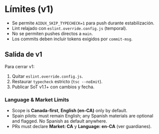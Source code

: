 # Límites (v1)

- Se permite `AIDUX_SKIP_TYPECHECK=1` para push durante estabilización.
- Lint relajado con `eslint.override.config.js` (temporal).
- No se permiten pushes directos a `main`.
- Los commits deben incluir tokens exigidos por `commit-msg`.

## Salida de v1
Para cerrar v1:
1) Quitar `eslint.override.config.js`.
2) Restaurar `typecheck` estricto (`tsc --noEmit`).
3) Publicar SoT v1.1+ con cambios y fecha.

### Language & Market Limits
- Scope is **Canada-first**, **English (en-CA)** only by default.
- Spain pilots: must remain English; any Spanish materials are optional and flagged. No Spanish as default anywhere.
- PRs must declare **Market: CA** y **Language: en-CA** (ver guardianes).

